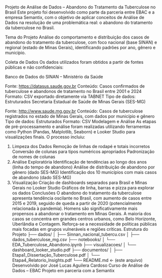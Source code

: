 Projeto de Análise de Dados – Abandono do Tratamento da Tuberculose no Brasil
Este projeto foi desenvolvido como parte da parceria entre EBAC e a empresa Semantix, com o objetivo de aplicar conceitos de Análise de Dados na resolução de uma problemática real: o abandono do tratamento da tuberculose no Brasil.

Tema do Projeto
Análise do comportamento e distribuição dos casos de abandono do tratamento da tuberculose, com foco nacional (base SINAN) e regional (estado de Minas Gerais), identificando padrões por ano, gênero e município.

Coleta de Dados
Os dados utilizados foram obtidos a partir de fontes públicas e não confidenciais:

Banco de Dados do SINAN – Ministério da Saúde

Fonte: https://datasus.saude.gov.br
Conteúdo: Casos confirmados de tuberculose e abandonos de tratamento no Brasil entre 2001 e 2024
Formato: CSV exportado diretamente via TABNET
Tipo de dados: Estruturados
Secretaria Estadual de Saúde de Minas Gerais (SES-MG)

Fonte: http://www.saude.mg.gov.br
Conteúdo: Casos de tuberculose registrados no estado de Minas Gerais, com dados por município e gênero
Tipo de dados: Estruturados
Formato: CSV
Modelagem e Análise
As etapas de pré-processamento e análise foram realizadas utilizando ferramentas como Python (Pandas, Matplotlib, Seaborn) e Looker Studio para visualizações finais. O processo incluiu:

1. Limpeza dos Dados
Remoção de linhas de rodapé e totais incorretos
Conversão de colunas para tipos numéricos apropriados
Padronização de nomes de colunas
2. Análise Exploratória
Identificação de tendências ao longo dos anos (linha do tempo de abandono)
Análise de distribuição de abandono por gênero (dado SES-MG)
Identificação dos 10 municípios com mais casos de abandono (dado SES-MG)
3. Visualização
Criação de dashboards separados para Brasil e Minas Gerais no Looker Studio
Gráficos de linha, barras e pizza para explorar os dados
Conclusões
O abandono do tratamento da tuberculose apresenta tendência oscilante no Brasil, com aumento de casos entre 2015 e 2019, seguido de queda a partir de 2020 (potencialmente relacionada à pandemia).
Homens são significativamente mais propensos a abandonar o tratamento em Minas Gerais.
A maioria dos casos se concentra em grandes centros urbanos, como Belo Horizonte, Uberlândia e Contagem.
Reforça-se a necessidade de políticas públicas mais focadas em grupos vulneráveis e regiões críticas.
Estrutura do Projeto
├── dados/
│   ├── Sinnan_nacional_tubercu.csv
│   ├── dados_tuberculose_mg.csv
├── notebooks/
│   └── EDA_Tuberculose_Abandono.ipynb
├── visualizacoes/
│   └── dashboard_looker_studio.pdf
├── documentos/
│   ├── Etapa1_Dissertação_Tuberculose.pdf
│   └── Etapa4_Relatorio_Insights.pdf
└── README.md  ← (este arquivo)
Desenvolvido por
José Lucas Aguilera Cardoso Curso de Análise de Dados – EBAC
Projeto em parceria com a Semantix
